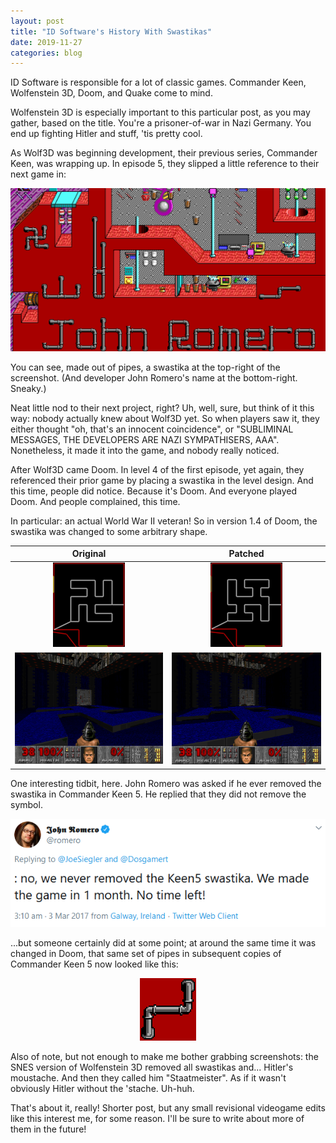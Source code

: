 ```yaml
---
layout: post
title: "ID Software's History With Swastikas"
date: 2019-11-27
categories: blog
---
```

ID Software is responsible for a lot of classic games. Commander Keen, Wolfenstein 3D, Doom, and Quake come to mind.

Wolfenstein 3D is especially important to this particular post, as you may gather, based on the title. You're a prisoner-of-war in Nazi Germany. You end up fighting Hitler and stuff, 'tis pretty cool.

As Wolf3D was beginning development, their previous series, Commander Keen, was wrapping up. In episode 5, they slipped a little reference to their next game in:

<p align="center">
<img src="/assets/2019-11-27-doom1993-patched-shape/3_Keen.png"/>  
</p>

You can see, made out of pipes, a swastika at the top-right of the screenshot. (And developer John Romero's name at the bottom-right. Sneaky.)

Neat little nod to their next project, right? Uh, well, sure, but think of it this way: nobody actually knew about Wolf3D yet. So when players saw it, they either thought "oh, that's an innocent coincidence", or "SUBLIMINAL MESSAGES, THE DEVELOPERS ARE NAZI SYMPATHISERS, AAA". Nonetheless, it made it into the game, and nobody really noticed.

After Wolf3D came Doom. In level 4 of the first episode, yet again, they referenced their prior game by placing a swastika in the level design. And this time, people did notice. Because it's Doom. And everyone played Doom. And people complained, this time.

In particular: an actual World War II veteran! So in version 1.4 of Doom, the swastika was changed to some arbitrary shape.

| Original                                                               | Patched                                                                 |
| :---:                                                                  | :---:                                                                   |
| <img src="/assets/2019-11-27-doom1993-patched-shape/1_Old.png"/>       | <img src="/assets/2019-11-27-doom1993-patched-shape/1_New.png"/>        |
| <img src="/assets/2019-11-27-doom1993-patched-shape/2_Old.png"/>       | <img src="/assets/2019-11-27-doom1993-patched-shape/2_New.png"/>        |

One interesting tidbit, here. John Romero was asked if he ever removed the swastika in Commander Keen 5. He replied that they did not remove the symbol.

<p align="center">
<img src="/assets/2019-11-27-doom1993-patched-shape/4_RomeroTweet.png"/>  
</p>

...but someone certainly did at some point; at around the same time it was changed in Doom, that same set of pipes in subsequent copies of Commander Keen 5 now looked like this:

<p align="center">
<img src="/assets/2019-11-27-doom1993-patched-shape/5_Patched.png"/>  
</p>

Also of note, but not enough to make me bother grabbing screenshots: the SNES version of Wolfenstein 3D removed all swastikas and... Hitler's moustache. And then they called him "Staatmeister". As if it wasn't obviously Hitler without the 'stache. Uh-huh.

That's about it, really! Shorter post, but any small revisional videogame edits like this interest me, for some reason. I'll be sure to write about more of them in the future!